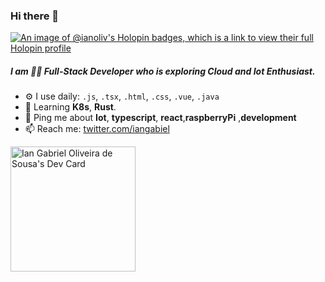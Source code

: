 ### Hi there 👋

[![An image of @ianoliv's Holopin badges, which is a link to view their full Holopin profile](https://holopin.me/ianoliv)](https://holopin.io/@ianoliv)
##### I am 👨‍💻 Full-Stack Developer who is exploring Cloud and Iot Enthusiast. 
 

- ⚙️ I use daily:  `.js`, `.tsx`, `.html`, `.css`, `.vue`, `.java`
- 🌱 Learning **K8s**, **Rust**. 
- 💬 Ping me about **Iot**, **typescript**, **react**,**raspberryPi** ,**development**
- 📫 Reach me: [twitter.com/iangabiel](https://twitter.com/iangabiel)


<!-- 

[![trophy](https://github-profile-trophy.vercel.app/?username=IanOliv)](https://github.com/IanOliv/github-profile-trophy)

 -->

<!--
**IanOliv/IanOliv** is a ✨ _special_ ✨ repository because its `README.md` (this file) appears on your GitHub profile.

Here are some ideas to get you started:

- 🔭 I’m currently working on ...
- 🌱 I’m currently learning ...
- 👯 I’m looking to collaborate on ...
- 🤔 I’m looking for help with ...
- 💬 Ask me about ...
- 📫 How to reach me: ...
- 😄 Pronouns: ...
- ⚡ Fun fact: ...
-->

<a href="https://app.daily.dev/IanOliv"><img src="https://api.daily.dev/devcards/8fe7e9a7212242f9a87753e989cfeeda.png?r=jj0" width="200" alt="Ian Gabriel Oliveira de Sousa's Dev Card"/></a>
